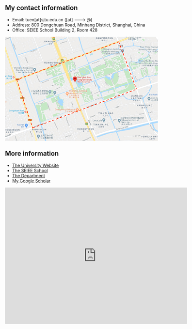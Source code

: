 ## My contact information
* Email: tuen\[at\]sjtu.edu.cn (\[at\] ---> @)
* Address: 800 Dongchuan Road, Minhang District, Shanghai, China
* Office: SEIEE School Building 2, Room 428
<div style="text-align:center"><img src="sjtumap.png" alt="Markdown Monster icon" align="center" width="600" /></div>

## More information
* [The University Website](http://en.sjtu.edu.cn/)
* [The SEIEE School](http://english.seiee.sjtu.edu.cn/english/index.htm)
* [The Department](http://automation.sjtu.edu.cn/en/Default.aspx)
* [My Google Scholar](https://scholar.google.com/citations?user=TDg-0cQAAAAJ&hl=en)
<iframe src="https://www.google.com/maps/embed?pb=!1m18!1m12!1m3!1d306141.380212437!2d126.3453416664724!3d33.3711157139061!2m3!1f0!2f0!3f0!3m2!1i1024!2i768!4f13.1!3m3!1m2!1s0x350ce3544cc84045%3A0x66bc36d2981ebf31!2sJeju-do%2C+South+Korea!5e0!3m2!1sen!2sus!4v1473136714592" width="600" height="450" frameborder="0" style="border:0" allowfullscreen></iframe>
